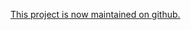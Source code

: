 <a href='https://github.com/JeremyDunn/php-fedex-api-wrapper'>This project is now maintained on github.</a>